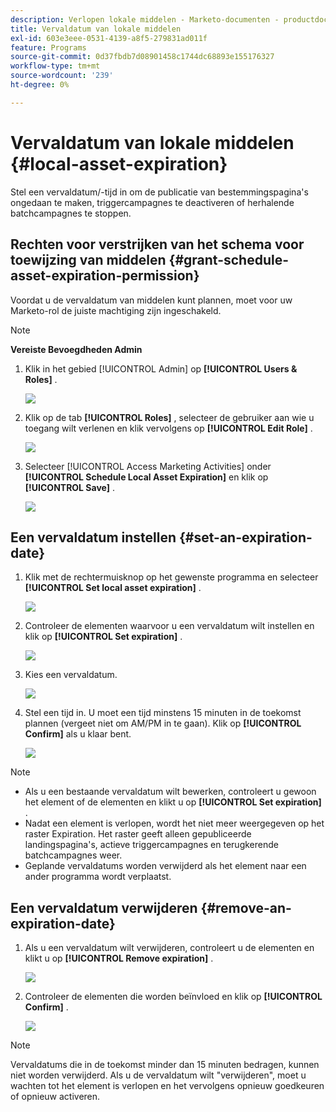 ```yaml
---
description: Verlopen lokale middelen - Marketo-documenten - productdocumentatie
title: Vervaldatum van lokale middelen
exl-id: 603e3eee-0531-4139-a8f5-279831ad011f
feature: Programs
source-git-commit: 0d37fbdb7d08901458c1744dc68893e155176327
workflow-type: tm+mt
source-wordcount: '239'
ht-degree: 0%

---
```


# Vervaldatum van lokale middelen {#local-asset-expiration}

Stel een vervaldatum/-tijd in om de publicatie van bestemmingspagina&#39;s ongedaan te maken, triggercampagnes te deactiveren of herhalende batchcampagnes te stoppen.

## Rechten voor verstrijken van het schema voor toewijzing van middelen {#grant-schedule-asset-expiration-permission}

Voordat u de vervaldatum van middelen kunt plannen, moet voor uw Marketo-rol de juiste machtiging zijn ingeschakeld.

>[!NOTE]
>
>**Vereiste Bevoegdheden Admin**

1. Klik in het gebied [!UICONTROL Admin] op **[!UICONTROL Users & Roles]** .

   ![](assets/local-asset-expiration-1.png)

1. Klik op de tab **[!UICONTROL Roles]** , selecteer de gebruiker aan wie u toegang wilt verlenen en klik vervolgens op **[!UICONTROL Edit Role]** .

   ![](assets/local-asset-expiration-2.png)

1. Selecteer [!UICONTROL Access Marketing Activities] onder **[!UICONTROL Schedule Local Asset Expiration]** en klik op **[!UICONTROL Save]** .

   ![](assets/local-asset-expiration-3.png)

## Een vervaldatum instellen {#set-an-expiration-date}

1. Klik met de rechtermuisknop op het gewenste programma en selecteer **[!UICONTROL Set local asset expiration]** .

   ![](assets/local-asset-expiration-4.png)

1. Controleer de elementen waarvoor u een vervaldatum wilt instellen en klik op **[!UICONTROL Set expiration]** .

   ![](assets/local-asset-expiration-5.png)

1. Kies een vervaldatum.

   ![](assets/local-asset-expiration-6.png)

1. Stel een tijd in. U moet een tijd minstens 15 minuten in de toekomst plannen (vergeet niet om AM/PM in te gaan). Klik op **[!UICONTROL Confirm]** als u klaar bent.

   ![](assets/local-asset-expiration-7.png)

>[!NOTE]
>
>* Als u een bestaande vervaldatum wilt bewerken, controleert u gewoon het element of de elementen en klikt u op **[!UICONTROL Set expiration]** .
>* Nadat een element is verlopen, wordt het niet meer weergegeven op het raster Expiration. Het raster geeft alleen gepubliceerde landingspagina&#39;s, actieve triggercampagnes en terugkerende batchcampagnes weer.
>* Geplande vervaldatums worden verwijderd als het element naar een ander programma wordt verplaatst.

## Een vervaldatum verwijderen {#remove-an-expiration-date}

1. Als u een vervaldatum wilt verwijderen, controleert u de elementen en klikt u op **[!UICONTROL Remove expiration]** .

   ![](assets/local-asset-expiration-8.png)

1. Controleer de elementen die worden beïnvloed en klik op **[!UICONTROL Confirm]** .

   ![](assets/local-asset-expiration-9.png)

>[!NOTE]
>
>Vervaldatums die in de toekomst minder dan 15 minuten bedragen, kunnen niet worden verwijderd. Als u de vervaldatum wilt &quot;verwijderen&quot;, moet u wachten tot het element is verlopen en het vervolgens opnieuw goedkeuren of opnieuw activeren.
